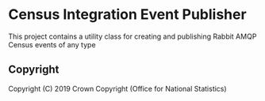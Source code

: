 # Census Integration Event Publisher
This project contains a utility class for creating and publishing Rabbit AMQP Census events of any type




## Copyright
Copyright (C) 2019 Crown Copyright (Office for National Statistics)



